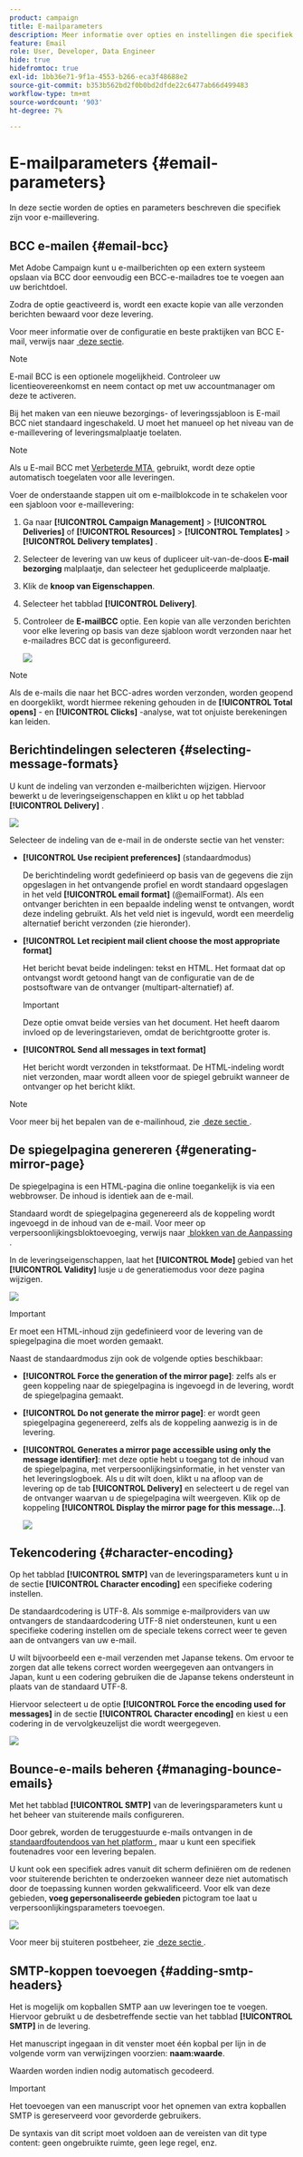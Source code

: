 ```yaml
---
product: campaign
title: E-mailparameters
description: Meer informatie over opties en instellingen die specifiek zijn voor e-maillevering
feature: Email
role: User, Developer, Data Engineer
hide: true
hidefromtoc: true
exl-id: 1bb36e71-9f1a-4553-b266-eca3f48688e2
source-git-commit: b353b562bd2f0b0bd2dfde22c6477ab66d499483
workflow-type: tm+mt
source-wordcount: '903'
ht-degree: 7%

---
```


# E-mailparameters {#email-parameters}

In deze sectie worden de opties en parameters beschreven die specifiek zijn voor e-maillevering.

## BCC e-mailen {#email-bcc}

Met Adobe Campaign kunt u e-mailberichten op een extern systeem opslaan via BCC door eenvoudig een BCC-e-mailadres toe te voegen aan uw berichtdoel.

Zodra de optie geactiveerd is, wordt een exacte kopie van alle verzonden berichten bewaard voor deze levering.

Voor meer informatie over de configuratie en beste praktijken van BCC E-mail, verwijs naar [&#x200B; deze sectie &#x200B;](../../installation/using/email-archiving.md).

>[!NOTE]
>
>E-mail BCC is een optionele mogelijkheid. Controleer uw licentieovereenkomst en neem contact op met uw accountmanager om deze te activeren.

Bij het maken van een nieuwe bezorgings- of leveringssjabloon is E-mail BCC niet standaard ingeschakeld. U moet het manueel op het niveau van de e-maillevering of leveringsmalplaatje toelaten.

>[!NOTE]
>
>Als u E-mail BCC met [&#x200B; Verbeterde MTA &#x200B;](sending-with-enhanced-mta.md) gebruikt, wordt deze optie automatisch toegelaten voor alle leveringen.

Voer de onderstaande stappen uit om e-mailblokcode in te schakelen voor een sjabloon voor e-maillevering:

1. Ga naar **[!UICONTROL Campaign Management]** > **[!UICONTROL Deliveries]** of **[!UICONTROL Resources]** > **[!UICONTROL Templates]** > **[!UICONTROL Delivery templates]** .
1. Selecteer de levering van uw keus of dupliceer uit-van-de-doos **E-mail bezorging** malplaatje, dan selecteer het gedupliceerde malplaatje.
1. Klik de **knoop van Eigenschappen**.
1. Selecteer het tabblad **[!UICONTROL Delivery]**. 
1. Controleer de **E-mailBCC** optie. Een kopie van alle verzonden berichten voor elke levering op basis van deze sjabloon wordt verzonden naar het e-mailadres BCC dat is geconfigureerd.

   ![](assets/s_ncs_user_wizard_archiving.png)

>[!NOTE]
>
>Als de e-mails die naar het BCC-adres worden verzonden, worden geopend en doorgeklikt, wordt hiermee rekening gehouden in de **[!UICONTROL Total opens]** - en **[!UICONTROL Clicks]** -analyse, wat tot onjuiste berekeningen kan leiden.

## Berichtindelingen selecteren {#selecting-message-formats}

U kunt de indeling van verzonden e-mailberichten wijzigen. Hiervoor bewerkt u de leveringseigenschappen en klikt u op het tabblad **[!UICONTROL Delivery]** .

![](assets/s_ncs_user_wizard_email_param.png)

Selecteer de indeling van de e-mail in de onderste sectie van het venster:

* **[!UICONTROL Use recipient preferences]** (standaardmodus)

  De berichtindeling wordt gedefinieerd op basis van de gegevens die zijn opgeslagen in het ontvangende profiel en wordt standaard opgeslagen in het veld **[!UICONTROL email format]** (@emailFormat). Als een ontvanger berichten in een bepaalde indeling wenst te ontvangen, wordt deze indeling gebruikt. Als het veld niet is ingevuld, wordt een meerdelig alternatief bericht verzonden (zie hieronder).

* **[!UICONTROL Let recipient mail client choose the most appropriate format]**

  Het bericht bevat beide indelingen: tekst en HTML. Het formaat dat op ontvangst wordt getoond hangt van de configuratie van de de postsoftware van de ontvanger (multipart-alternatief) af.

  >[!IMPORTANT]
  >
  >Deze optie omvat beide versies van het document. Het heeft daarom invloed op de leveringstarieven, omdat de berichtgrootte groter is.

* **[!UICONTROL Send all messages in text format]**

  Het bericht wordt verzonden in tekstformaat. De HTML-indeling wordt niet verzonden, maar wordt alleen voor de spiegel gebruikt wanneer de ontvanger op het bericht klikt.

>[!NOTE]
>
>Voor meer bij het bepalen van de e-mailinhoud, zie [&#x200B; deze sectie &#x200B;](defining-the-email-content.md).

## De spiegelpagina genereren {#generating-mirror-page}

De spiegelpagina is een HTML-pagina die online toegankelijk is via een webbrowser. De inhoud is identiek aan de e-mail.

Standaard wordt de spiegelpagina gegenereerd als de koppeling wordt ingevoegd in de inhoud van de e-mail. Voor meer op verpersoonlijkingsbloktoevoeging, verwijs naar [&#x200B; blokken van de Aanpassing &#x200B;](personalization-blocks.md).

In de leveringseigenschappen, laat het **[!UICONTROL Mode]** gebied van het **[!UICONTROL Validity]** lusje u de generatiemodus voor deze pagina wijzigen.

![](assets/s_ncs_user_wizard_miror_page_mode.png)

>[!IMPORTANT]
>
>Er moet een HTML-inhoud zijn gedefinieerd voor de levering van de spiegelpagina die moet worden gemaakt.

Naast de standaardmodus zijn ook de volgende opties beschikbaar:

* **[!UICONTROL Force the generation of the mirror page]**: zelfs als er geen koppeling naar de spiegelpagina is ingevoegd in de levering, wordt de spiegelpagina gemaakt.
* **[!UICONTROL Do not generate the mirror page]**: er wordt geen spiegelpagina gegenereerd, zelfs als de koppeling aanwezig is in de levering.
* **[!UICONTROL Generates a mirror page accessible using only the message identifier]**: met deze optie hebt u toegang tot de inhoud van de spiegelpagina, met verpersoonlijkingsinformatie, in het venster van het leveringslogboek. Als u dit wilt doen, klikt u na afloop van de levering op de tab **[!UICONTROL Delivery]** en selecteert u de regel van de ontvanger waarvan u de spiegelpagina wilt weergeven. Klik op de koppeling **[!UICONTROL Display the mirror page for this message...]**.

  ![](assets/s_ncs_user_wizard_miror_page_link.png)

## Tekencodering {#character-encoding}

Op het tabblad **[!UICONTROL SMTP]** van de leveringsparameters kunt u in de sectie **[!UICONTROL Character encoding]** een specifieke codering instellen.

De standaardcodering is UTF-8. Als sommige e-mailproviders van uw ontvangers de standaardcodering UTF-8 niet ondersteunen, kunt u een specifieke codering instellen om de speciale tekens correct weer te geven aan de ontvangers van uw e-mail.

U wilt bijvoorbeeld een e-mail verzenden met Japanse tekens. Om ervoor te zorgen dat alle tekens correct worden weergegeven aan ontvangers in Japan, kunt u een codering gebruiken die de Japanse tekens ondersteunt in plaats van de standaard UTF-8.

Hiervoor selecteert u de optie **[!UICONTROL Force the encoding used for messages]** in de sectie **[!UICONTROL Character encoding]** en kiest u een codering in de vervolgkeuzelijst die wordt weergegeven.

![](assets/s_ncs_user_email_del_properties_smtp_tab_encoding.png)

## Bounce-e-mails beheren {#managing-bounce-emails}

Met het tabblad **[!UICONTROL SMTP]** van de leveringsparameters kunt u het beheer van stuiterende mails configureren.

Door gebrek, worden de teruggestuurde e-mails ontvangen in de [&#x200B; standaardfoutendoos van het platform &#x200B;](../../installation/using/deploying-an-instance.md#parameters-for-delivered-emails-parameters-for-delivered-emails), maar u kunt een specifiek foutenadres voor een levering bepalen.

U kunt ook een specifiek adres vanuit dit scherm definiëren om de redenen voor stuiterende berichten te onderzoeken wanneer deze niet automatisch door de toepassing kunnen worden gekwalificeerd. Voor elk van deze gebieden, **voeg gepersonaliseerde gebieden** pictogram toe laat u verpersoonlijkingsparameters toevoegen.

![](assets/s_ncs_user_email_del_properties_smtp_tab.png)

Voor meer bij stuiteren postbeheer, zie [&#x200B; deze sectie &#x200B;](understanding-delivery-failures.md#bounce-mail-management).

## SMTP-koppen toevoegen {#adding-smtp-headers}

Het is mogelijk om kopballen SMTP aan uw leveringen toe te voegen. Hiervoor gebruikt u de desbetreffende sectie van het tabblad **[!UICONTROL SMTP]** in de levering.

Het manuscript ingegaan in dit venster moet één kopbal per lijn in de volgende vorm van verwijzingen voorzien: **naam:waarde**.

Waarden worden indien nodig automatisch gecodeerd.

>[!IMPORTANT]
>
>Het toevoegen van een manuscript voor het opnemen van extra kopballen SMTP is gereserveerd voor gevorderde gebruikers.
>
>De syntaxis van dit script moet voldoen aan de vereisten van dit type content: geen ongebruikte ruimte, geen lege regel, enz.
